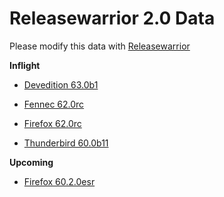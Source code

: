 

Releasewarrior 2.0 Data
=======================

Please modify this data with [Releasewarrior](https://github.com/mozilla-releng/releasewarrior-2.0)

**Inflight**

* [Devedition 63.0b1](/inflight/devedition/devedition-devedition-63.0b1.md)

* [Fennec 62.0rc](/inflight/fennec/fennec-release-rc-62.0rc.md)

* [Firefox 62.0rc](/inflight/firefox/firefox-release-rc-62.0rc.md)

* [Thunderbird 60.0b11](/inflight/thunderbird/thunderbird-beta-60.0b11.md)

**Upcoming**

* [Firefox 60.2.0esr](/upcoming/firefox/firefox-esr60-60.2.0esr.md)

